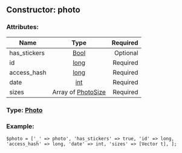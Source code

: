 ## Constructor: photo  

### Attributes:

| Name     |    Type       | Required |
|----------|:-------------:|---------:|
|has\_stickers|[Bool](../types/Bool.md) | Optional|
|id|[long](../types/long.md) | Required|
|access\_hash|[long](../types/long.md) | Required|
|date|[int](../types/int.md) | Required|
|sizes|Array of [PhotoSize](../types/PhotoSize.md) | Required|



### Type: [Photo](../types/Photo.md)


### Example:

```
$photo = ['_' => photo', 'has_stickers' => true, 'id' => long, 'access_hash' => long, 'date' => int, 'sizes' => [Vector t], ];
```